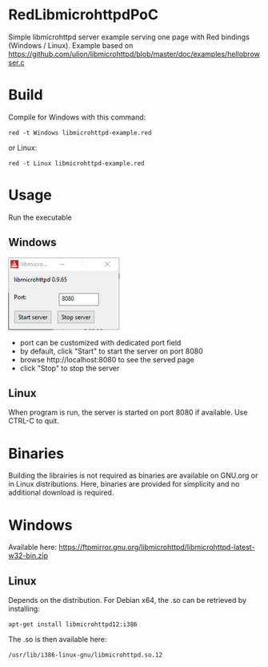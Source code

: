 # RedLibmicrohttpdPoC
Simple libmicrohttpd server example serving one page with Red bindings (Windows / Linux).
Example based on https://github.com/ulion/libmicrohttpd/blob/master/doc/examples/hellobrowser.c

# Build

Compile for Windows with this command:
```
red -t Windows libmicrohttpd-example.red
```

or Linux:
```
red -t Linux libmicrohttpd-example.red
```

# Usage

Run the executable

## Windows

![Screenshot](https://github.com/Softknobs/RedLibmicrohttpdPoC/blob/master/libmicrohttpd-win.png)

- port can be customized with dedicated port field
- by default, click "Start" to start the server on port 8080
- browse http://localhost:8080 to see the served page
- click "Stop" to stop the server

## Linux

When program is run, the server is started on port 8080 if available.
Use CTRL-C to quit.

# Binaries

Building the librairies is not required as binaries are available on GNU.org or in Linux distributions. Here, binaries are provided for simplicity and no additional download is required.

# Windows 
Available here: https://ftpmirror.gnu.org/libmicrohttpd/libmicrohttpd-latest-w32-bin.zip

## Linux

Depends on the distribution. For Debian x64, the .so can be retrieved by installing:
```
apt-get install libmicrohttpd12:i386
```
The .so is then available here:
```
/usr/lib/i386-linux-gnu/libmicrohttpd.so.12
```



